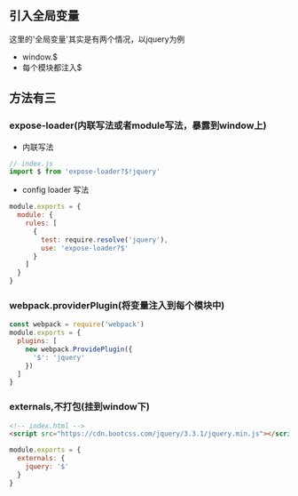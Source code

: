 ## 引入全局变量
这里的'全局变量'其实是有两个情况，以jquery为例
- window.$
- 每个模块都注入$

## 方法有三
### expose-loader(内联写法或者module写法，暴露到window上)

- 内联写法
```js
// index.js
import $ from 'expose-loader?$!jquery'
```

- config loader 写法
```js
module.exports = {
  module: {
    rules: [
      {
        test: require.resolve('jquery'),
        use: 'expose-loader?$'
      }
    ]
  }
}
```

### webpack.providerPlugin(将变量注入到每个模块中)
```js
const webpack = require('webpack')
module.exports = {
  plugins: [
    new webpack.ProvidePlugin({
      '$': 'jquery'
    })
  ]
}
```

### externals,不打包(挂到window下)
```html
<!-- index.html -->
<script src="https://cdn.bootcss.com/jquery/3.3.1/jquery.min.js"></script>
```
```js
module.exports = {
  externals: {
    jquery: '$'
  }
}
```
